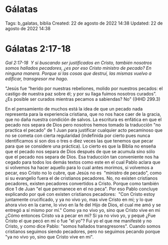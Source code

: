 # Gálatas

Tags: b_galatas, biblia
Created: 22 de agosto de 2022 14:38
Updated: 22 de agosto de 2022 14:38

# Gálatas 2:17-18

*Gal 2:17-18  Y si buscando ser justificados en Cristo, también nosotros somos hallados pecadores, ¿es por eso Cristo ministro de pecado? En ninguna manera. Porque si las cosas que destruí, las mismas vuelvo a edificar, transgresor me hago.*

"Jesús fue “herido por nuestras rebeliones, molido por nuestros pecados: el castigo de nuestra paz sobre él; y por su llaga fuimos nosotros curados”. ¿Es posible ser curados mientras pecamos a sabiendas? No" ((HHD 299.3)

En el pensamiento de muchos está la idea de que un pecado nada representa para la experiencia cristiana, que no nos hace caer de la gracia, que no daña nuestra condición de salvos. La escritura es enfática en que el pecado nos separa de Dios pero nosotros hemos tomado la traducción "no practica el pecado" de 1 Juan para justificar cualquier acto pecaminoso que no se cometa con cierta regularidad (indefinida por cierto pues nunca identificamos si son dos o tres o diez veces las que tenemos que pecar para que se considere una práctica). Lo cierto es que la Biblia no enseña que el pecado nos separa de Dios después de que se acumula sino sólo que el pecado nos separa de Dios. Esa traducción tan conveniente nos ha cegado para todos los demás textos como este en el cual Pablo aclara que si volvemos ha hacer aquello para lo cual antes morimos, si volvemos a pecar, eso Cristo no lo cubre, que Jesús no es  "ministro de pecado", como si su evangelio fuera el de cristianos pecadores. No, no existen cristianos pecadores, existen pecadores convertidos a Cristo. Porque como también dice 1 de Juan "el que permanece en el no peca". Por eso Pablo concluye explicando por qué con existen cristianos pecadores:  "Con Cristo estoy juntamente crucificado, y ya no vivo yo, mas vive Cristo en mí; y lo que ahora vivo en la carne, lo vivo en la fe del Hijo de Dios, el cual me amó y se entregó a sí mismo por mí." Como ya no vivo yo, sino que Cristo vive en mi ¿Cómo entonces Cristo va a pecar en mi? Si ya no vivo yo, y pequé ¿Fue Cristo el que pecó en mí o fue "el yo"? Fui yo el que me manifesté y no Cristo, y como dice Pablo: "somos hallados transgresores". Cuando somos cristianos seguimos siendo pecadores, pero no seguimos pecando porque "ya no vivo yo, sino que Cristo vive en mi".